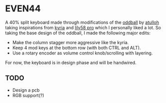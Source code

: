 # EVEN44 

A 40% split keyboard made through modifications of the [oddball](https://atulloh.github.io/oddball/) by [atulloh](https://atulloh.github.io/oddball/) taking inspirations from [kyria](https://github.com/splitkb/kyria) and [lily58 pro](https://github.com/kata0510/Lily58) which I personally liked a lot. So taking the base design of the oddball, I made the following major edits:

* Make the column stagger more aggressive like the kyria.  
* Keep 4 mod keys at the bottom row (with both CTRL and ALT).  
* Use a rotary encoder as volume control knob/scrolling with layering. 

For now, the keyboard is in design phase and will be handwired.

## TODO

* Design a pcb  
* RGB support(?)
